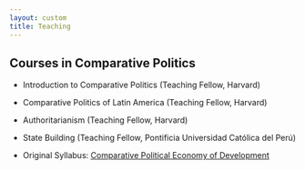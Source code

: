 ```yaml
---
layout: custom
title: Teaching
---
```


## Courses in Comparative Politics

- Introduction to Comparative Politics (Teaching Fellow, Harvard)

- Comparative Politics of Latin America (Teaching Fellow, Harvard)

- Authoritarianism (Teaching Fellow, Harvard)

- State Building (Teaching Fellow, Pontificia Universidad Católica del Perú)
  
- Original Syllabus: [Comparative Political Economy of Development](https://www.dropbox.com/scl/fi/kqtxf5c9yvj5k53asf2de/Syllabus_ComparativePoliticalEconomyDevelopment.pdf?rlkey=anwfp380jzk9jtt9f9e475ekz&st=dj2jnyzx&dl=0)
